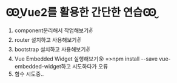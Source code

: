 # Ꙭ̮Vue2를 활용한 간단한 연습Ꙭ̮

1. component분리해서 작업해보기✌
2. router 설치하고 사용해보기✌
3. bootstrap 설치하고 사용해보기✌
4. Vue Embedded Widget 실행해보기😵
   =>npm install --save vue-embedded-widget하고 시도하다가 오류
5. 함수 시도중..
